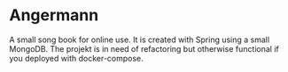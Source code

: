 # Angermann

A small song book for online use. It is created with Spring using a small MongoDB. The projekt is in need of refactoring but otherwise functional
if you deployed with docker-compose. 
